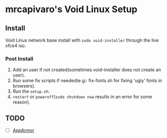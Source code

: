 # mrcapivaro's Void Linux Setup

## Install

Void Linux network base install with `sudo void-installer` through the live xfce4 iso.

### Post Install

1. Add an user if not created(sometimes void-installer does not create an
   user).
2. Run some fix scripts if needed(e.g:: fix-fonts.sh for fixing 'ugly' fonts in
   browsers).
3. Run the `setup.sh`.
4. `restart` or `poweroff`(`sudo shutdown now` results in an error for some
   reason).

## TODO

- [ ] [AppArmor](https://www.reddit.com/r/voidlinux/comments/mbghby/apparmor_setupconfig_help/)
